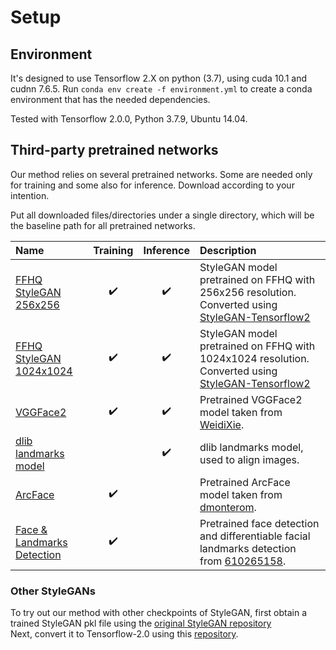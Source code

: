 # Setup

## Environment

It's designed to use Tensorflow 2.X on python (3.7), using cuda 10.1 and cudnn 7.6.5.
Run `conda env create -f environment.yml` to create a conda environment that has the needed dependencies.

Tested with Tensorflow 2.0.0, Python 3.7.9, Ubuntu 14.04. 


## Third-party pretrained networks

Our method relies on several pretrained networks.
Some are needed only for training and some also for inference.
Download according to your intention.

Put all downloaded files/directories under a single directory, which will
be the baseline path for all pretrained networks.

| Name | Training | Inference |Description
| :--- | :----------:| :----------:| :----------
|[FFHQ StyleGAN 256x256](https://drive.google.com/drive/folders/1OgLvUhd9FX9_mPXrfqAWaLZsceQzE9l4?usp=sharing) | :heavy_check_mark: | :heavy_check_mark:  | StyleGAN model pretrained on FFHQ with 256x256 resolution. Converted using [StyleGAN-Tensorflow2](https://github.com/YotamNitzan/StyleGAN-Tensorflow2)
|[FFHQ StyleGAN 1024x1024](https://drive.google.com/drive/folders/1jQxJsmapu6SjygvJfvP4-YVxZ9f5Hu_N?usp=sharing) | :heavy_check_mark: | :heavy_check_mark:  | StyleGAN model pretrained on FFHQ with 1024x1024 resolution. Converted using [StyleGAN-Tensorflow2](https://github.com/YotamNitzan/StyleGAN-Tensorflow2)
|[VGGFace2](https://drive.google.com/file/d/1I_JyR7LH-30hEIpD4OSFVg2TOf9Q8cqU/view?usp=sharing) | :heavy_check_mark: | :heavy_check_mark:  | Pretrained VGGFace2 model taken from [WeidiXie](https://github.com/WeidiXie/Keras-VGGFace2-ResNet50).
|[dlib landmarks model](http://dlib.net/files/shape_predictor_68_face_landmarks.dat.bz2) |  | :heavy_check_mark: | dlib landmarks model, used to align images.
|[ArcFace](https://drive.google.com/drive/folders/1F-Ll9Nw7I1FGP61cpQxOdhs2nxi0E5mg?usp=sharing) | :heavy_check_mark: |   | Pretrained ArcFace model taken from [dmonterom](https://github.com/dmonterom/face_recognition_TF2).
|[Face & Landmarks Detection](https://drive.google.com/drive/folders/1D__J9UMwzBNR9eVrQGYuL9ueYGi7G4qh?usp=sharing) | :heavy_check_mark: |   | Pretrained face detection and differentiable facial landmarks detection from [610265158](https://github.com/610265158/face_landmark).


### Other StyleGANs

To try out our method with other checkpoints of StyleGAN, first obtain a trained StyleGAN pkl file using the [original StyleGAN repository](https://github.com/NVlabs/stylegan)  
Next, convert it to Tensorflow-2.0 using this [repository](https://github.com/YotamNitzan/StyleGAN-Tensorflow2).



